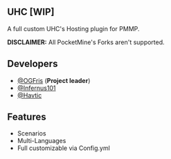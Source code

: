 ## UHC [WIP]
A full custom UHC's Hosting plugin for PMMP.

**DISCLAIMER:** All PocketMine's Forks aren't supported.

## Developers
- [@OGFris](https://twitter.com/OGFris) (**Project leader**)
- [@Infernus101](https://twitter.com/Infernus101)
- [@Havtic](https://twitter.com/Havtic)

## Features
- Scenarios
- Multi-Languages
- Full customizable via Config.yml
